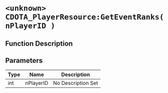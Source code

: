 # `<unknown> CDOTA_PlayerResource:GetEventRanks(nPlayerID )`
## Function Description

## Parameters
Type|Name|Description
--|--|--
int|nPlayerID|No Description Set
